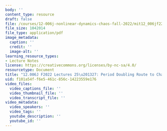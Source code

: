 ```yaml
---
body: ''
content_type: resource
draft: false
file: /courses/12-006j-nonlinear-dynamics-chaos-fall-2022/mit12_006jf22_lec25-27.pdf
file_size: 1042014
file_type: application/pdf
image_metadata:
  caption: ''
  credit: ''
  image-alt: ''
learning_resource_types:
- Lecture Notes
license: https://creativecommons.org/licenses/by-nc-sa/4.0/
resourcetype: Document
title: "12.006J F2022 Lectures 25\u201327: Period Doubling Route to Chaos"
uid: f101a54f-f6e5-461c-856c-14223559e176
video_files:
  video_captions_file: ''
  video_thumbnail_file: ''
  video_transcript_file: ''
video_metadata:
  video_speakers: ''
  video_tags: ''
  youtube_description: ''
  youtube_id: ''
---
```

